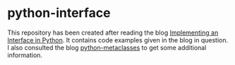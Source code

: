 # python-interface

This repository has been created after reading the blog [Implementing an Interface in Python](https://realpython.com/python-interface/). It contains code examples given in the blog in question. 
I also consulted the blog [python-metaclasses](https://realpython.com/python-metaclasses) to get some additional information.

